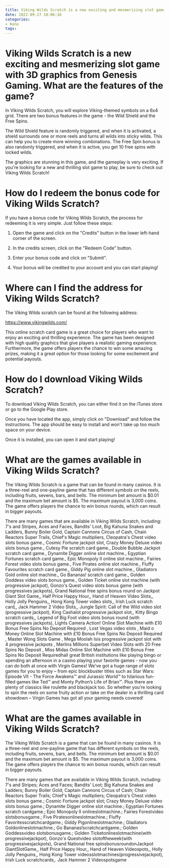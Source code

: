 ```yaml
---
title: Viking Wilds Scratch is a new exciting and mesmerizing slot game with 3D graphics from Genesis Gaming. What are the features of the game
date: 2022-09-27 18:06:16
categories:
- Keno
tags:
---
```



#  Viking Wilds Scratch is a new exciting and mesmerizing slot game with 3D graphics from Genesis Gaming. What are the features of the game?

In Viking Wilds Scratch, you will explore Viking-themed symbols on a 6x4 grid. There are two bonus features in the game - the Wild Shield and the Free Spins. 

The Wild Shield feature is randomly triggered, and when it is activated, a shield surrounds one or more reels and turns all wilds into sticky wilds. This can help you to create more winning combinations. The Free Spin bonus is also randomly triggered, and when it is active, you get 10 free spins with locked wilds. 

The graphics are stunning in this game, and the gameplay is very exciting. If you're looking for a new and thrilling slot game to play, be sure to check out Viking Wilds Scratch!

#  How do I redeem the bonus code for Viking Wilds Scratch?

If you have a bonus code for Viking Wilds Scratch, the process for redeeming it is very simple. Just follow these steps:

1. Open the game and click on the "Credits" button in the lower left-hand corner of the screen.

2. In the credits screen, click on the "Redeem Code" button.

3. Enter your bonus code and click on "Submit".

4. Your bonus will be credited to your account and you can start playing!

#  Where can I find the address for Viking Wilds Scratch?

The Viking Wilds scratch can be found at the following address:

https://www.vikingwilds.com/

This online scratch card game is a great choice for players who want to enjoy an exciting and thrilling experience. The game has been designed with high quality graphics that give players a realistic gaming experience. Furthermore, the game offers players the chance to win some amazing prizes, making it a great option for those looking for some excitement and potential payouts.

#  How do I download Viking Wilds Scratch?

To download Viking Wilds Scratch, you can either find it on the iTunes store or go to the Google Play store.

Once you have located the app, simply click on "Download" and follow the instructions. The app should be easy to install and won't take up too much space on your device.

Once it is installed, you can open it and start playing!

#  What are the games available in Viking Wilds Scratch?



The Viking Wilds Scratch is a game that can be found in many casinos. It is a three-reel and one-payline game that has different symbols on the reels, including fruits, sevens, bars, and bells. The minimum bet amount is $0.01 and the maximum bet amount is $5. The maximum payout is 3,000 coins. The game offers players the chance to win bonus rounds, which can result in bigger payouts.


There are many games that are available in Viking Wilds Scratch, including: 7's and Stripes, Aces and Faces, Bandits' Loot, Big Kahuna Snakes and Ladders, Bunny Boiler Gold, Captain Cannons Circus of Cash, Chain Reactors Super Trails, Chief's Magic multipliers, Cleopatra's Chest video slots bonus game., Cosmic Fortune jackpot slot, Crazy Money Deluxe video slots bonus game., Cutesy Pie scratch card game., Double Bubble Jackpot scratch card game., Dynamite Digger online slot machine., Egyptian Fortunes scratch card game., Epic Monopoly II online slot machine., Fairies Forest video slots bonus game., Five Pirates online slot machine., Fluffy Favourites scratch card game., Giddy Pig online slot machine., Gladiators Gold online slot machine., Go Bananas! scratch card game., Golden Goddess video slots bonus game., Golden Ticket online slot machine (with progressive jackpot), Gonzo's Quest video slots bonus game (with progressives jackpots), Grand National free spins bonus round on Jackpot Giant Slot Game,, Half Price Happy Hour,, Hand of Heaven Video Slots,, Holly Jolly Penguins,, Hong Kong Tower video slots,, Irish Luck scratch card,, Jack Hammer 2 Video Slots,, Jungle Spirit: Call of the Wild video slot (progressive jackpot), King Cashalot progressive jackpot slot,, Kitty Bingo scratch cards,, Legend of Big Foot video slots bonus round (with progressives jackpots), Lights Camera Action! Online Slot Machine with £10 Bonus Free Spins No Deposit Required , Lost Vegas video slots , Maid o Money Online Slot Machine with £10 Bonus Free Spins No Deposit Required , Master Wong Slots Game , Mega Moolah Isis progressive jackpot slot with 4 progressive jackpots , Merlins Millions Superbet Video Slots with 20 Free Spins No Deposit , Miss Midas Online Slot Machine with £10 Bonus Free Spins No Deposit Requiredhall great British institutions like playing bingo or spending an afternoon in a casino playing your favorite games - now you can do both at once with Virgin Games! We’ve got a huge range of slots games for you to enjoy – from epic blockbuster titles such as Star Wars: Episode VII - The Force Awakens™ and Jurassic World™ to hilarious fun-filled games like Ted™ and Monty Python’s Life of Brian™. Plus there are plenty of classics like roulette and blackjack too. So whether you’re looking to spin the reels on some fruity action or take on the dealer in a thrilling card showdown – Virgin Games has got all your gaming needs covered!

# What are the games available in Viking Wilds Scratch?

  The Viking Wilds Scratch is a game that can be found in many casinos. It is a three-reel and one-payline game that has different symbols on the reels, including fruits, sevens, bars, and bells. The minimum bet amount is $0.01 and the maximum bet amount is $5. The maximum payout is 3,000 coins. The game offers players the chance to win bonus rounds, which can result in bigger payouts.

There are many games that are available in Viking Wilds Scratch, including: 7's and Stripes; Aces and Faces; Bandits' Loot; Big Kahuna Snakes and Ladders; Bunny Boiler Gold; Captain Cannons Circus of Cash; Chain Reactors Super Trails; Chief's Magic multipliers; Cleopatra's Chest video slots bonus game.; Cosmic Fortune jackpot slot; Crazy Money Deluxe video slots bonus game.; Dynamite Digger online slot machine.; Egyptian Fortunes scratch cardgame.; Epic Monopoly II onlineslotmachine.; Fairies Forestvideo slotsbonusgame.; Five Piratesonlineslotmachine.; Fluffy Favoritesscratchcardgame.; Giddy Pigonlineslotmachine.; Gladiators Goldonlineslotmachine.; Go Bananas!scratchcardgame.; Golden Goddessvideo slotsbonusgame.; Golden Ticketonlineslotmachine(with progressivejackpot), Gonzo's Questvideo slotoftheweek(with progressivesjackpots), Grand National free spinsbonusroundonJackpot GiantSlotGame,, Half Price Happy Hour,, Hand of Heaven Videospots,, Holly Jolly Penguins,, Hong Kong Tower videosslotmachines(progressivejackpot), Irish Luck scratchcards,. Jack Hammer 2 Videospotsgame